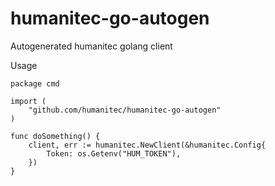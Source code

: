 # humanitec-go-autogen

Autogenerated humanitec golang client

Usage

```golang
package cmd

import (
	"github.com/humanitec/humanitec-go-autogen"
)

func doSomething() {
	client, err := humanitec.NewClient(&humanitec.Config{
		Token: os.Getenv("HUM_TOKEN"),
	})
}
```

